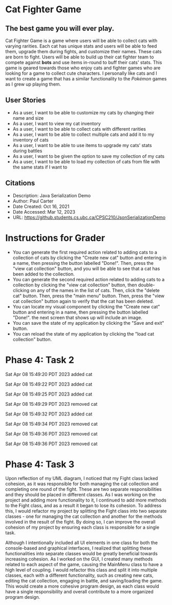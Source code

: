 # Cat Fighter Game

## The best game you will ever play.

Cat Fighter Game is a game where users will be able to 
collect cats with varying rarities. Each cat has
unique stats and users will be able to feed them, 
upgrade them during fights, and customize their names.
These cats are born to fight. Users will be able to
build up their cat fighter team to compete against
**bots** and use items in-round to buff their 
cats' stats. This game is geared towards those who
enjoy cats and fighter games who are looking for
a game to collect cute characters. I personally like 
cats and I want to create a game that has a similar
functionality to the *Pokémon* games as I grew up
playing them. 


## User Stories


- As a user, I want to be able to customize my cats by 
changing their name and size
- As a user, I want to view my cat inventory
- As a user, I want to be able to collect cats with different
rarities
- As a user, I want to be able to collect multiple cats
and add it to my inventory of cats
- As a user, I want to be able to use items to upgrade
my cats' stats during battles
- As a user, I want to be given the option to save 
my collection of my cats
- As a user, I want to be able to load my collection
of cats from file with the same stats if I want to

## Citations
- Description: Java Serialization Demo
- Author: Paul Carter
- Date Created: Oct 16, 2021
- Date Accessed: Mar 12, 2023
- URL: https://github.students.cs.ubc.ca/CPSC210/JsonSerializationDemo

# Instructions for Grader
- You can generate the first required action related
to adding cats to a collection of cats by clicking the 
"Create new cat" button and entering in a name, then
pressing the button labelled "Done!". Then, press the
"view cat collection" button, and you will be able to
see that a cat has been added to the collection.
- You can generate the second required action
related to adding cats to a collection by clicking the
"view cat collection" button, then double-clicking on
any of the names in the list of cats. Then, click the
"delete cat" button. Then, press the "main menu" button.
Then, press the "view cat collection" button again
to verify that the cat has been deleted.
- You can locate my visual component by clicking the
  "Create new cat" button and entering in a name, then
  pressing the button labelled "Done!". the next screen
that shows up will include an image.
- You can save the state of my application by
clicking the "Save and exit" button.
- You can reload the state of my application by
clicking the "load cat collection" button.

# Phase 4: Task 2
Sat Apr 08 15:49:20 PDT 2023
added cat

Sat Apr 08 15:49:22 PDT 2023
added cat

Sat Apr 08 15:49:25 PDT 2023
added cat

Sat Apr 08 15:49:29 PDT 2023
removed cat

Sat Apr 08 15:49:32 PDT 2023
added cat

Sat Apr 08 15:49:34 PDT 2023
removed cat

Sat Apr 08 15:49:36 PDT 2023
removed cat

Sat Apr 08 15:49:36 PDT 2023
removed cat

# Phase 4: Task 3
Upon reflection of my UML diagram, I noticed that my Fight
class lacked cohesion, as it was 
responsible for both managing the cat collection and 
completing one round of the fight. These are two separate 
responsibilities and they should be placed in different 
classes. As I was working on the project and adding
more functionality to it, I continued to add
more methods to the Fight class, and as a result
it began to lose its cohesion. To address this, 
I would refactor my project by splitting the Fight class into
two separate classes - one for managing the cat collection
and another for the methods involved in the result of 
the fight. By doing so, I can improve the overall 
cohesion of my project by ensuring each class is 
responsible for a single task.


Although I intentionally included all UI elements in one 
class for both the console-based and graphical 
interfaces, I realized that splitting these 
functionalities into separate classes would be greatly
beneficial towards increasing cohesion. 
As I worked on the GUI, I created
many methods related to each aspect of the game, 
causing the MainMenu class to have a high level of 
coupling. I would refactor this class and split it 
into multiple classes, each with a different 
functionality, such as creating new cats, 
editing the cat collection, engaging in battle, and 
saving/loading the game. This would create a more 
cohesive program design, as each class would 
have a single responsibility and overall contribute to a
more organized program design.